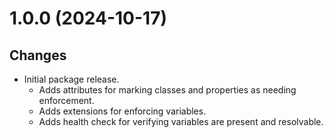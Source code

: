 # 1.0.0 (2024-10-17)
## Changes
- Initial package release.
  - Adds attributes for marking classes and properties as needing enforcement.
  - Adds extensions for enforcing variables.
  - Adds health check for verifying variables are present and resolvable.